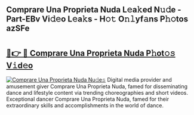 ## Comprare Una Proprieta Nuda L𝚎a𝚔ed N𝚞𝚍e - Part-EBv Vi𝚍𝚎o L𝚎a𝚔s - H𝚘𝚝 O𝚗𝚕yf𝚊ns P𝚑𝚘tos azSFe

# <h2><a href="http://kf53do.oniu.top/?m=Comprare+Una+Proprieta+Nuda">🔗👉 🔴 Comprare Una Proprieta Nuda P𝚑ot𝚘𝚜 V𝚒d𝚎o</a></h2>

[![Comprare Una Proprieta Nuda Nu𝚍e𝚜](https://i.imgur.com/0qMVB7G.gif)](http://kf53do.oniu.top/?m=Comprare+Una+Proprieta+Nuda)
Digital media provider and amusement giver Comprare Una Proprieta Nuda, famed for disseminating dance and lifestyle content via trending choreographies and short videos. Exceptional dancer Comprare Una Proprieta Nuda, famed for their extraordinary skills and accomplishments in the world of dance.  
